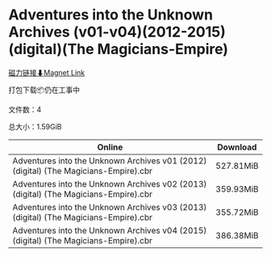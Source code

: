 # Adventures into the Unknown Archives (v01-v04)(2012-2015)(digital)(The Magicians-Empire)

[磁力链接⬇Magnet Link](magnet:?xt=urn:btih:0879af113446a142c5239e56921f0bf5b486c5df&dn=Adventures%20into%20the%20Unknown%20Archives%20%28v01-v04%29%282012-2015%29%28digital%29%28The%20Magicians-Empire%29)

打包下载📦仍在工事中

文件数：4

总大小：1.59GiB

Online | Download
--- | ---
Adventures into the Unknown Archives v01 (2012) (digital) (The Magicians-Empire).cbr | 527.81MiB
Adventures into the Unknown Archives v02 (2013) (digital) (The Magicians-Empire).cbr | 359.93MiB
Adventures into the Unknown Archives v03 (2013) (digital) (The Magicians-Empire).cbr | 355.72MiB
Adventures into the Unknown Archives v04 (2015) (digital) (The Magicians-Empire).cbr | 386.38MiB